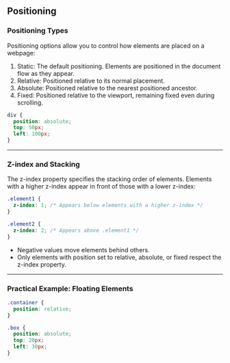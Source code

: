 ## Positioning

### Positioning Types

Positioning options allow you to control how <span class="secondEmphasis">elements</span> are placed on a webpage:

1. <span class="emphasis">Static</span>: The default positioning. Elements are positioned in the document flow as they appear.
2. <span class="secondEmphasis">Relative</span>: Positioned relative to its normal placement.
3. <span class="emphasis">Absolute</span>: Positioned relative to the nearest positioned ancestor.
4. <span class="secondEmphasis">Fixed</span>: Positioned relative to the viewport, remaining fixed even during scrolling.

```css
div {
  position: absolute;
  top: 50px;
  left: 100px;
}
```

---

### Z-index and Stacking

The z-index property specifies the stacking order of elements. Elements with a higher z-index appear in front of those with a lower z-index:

```css
.element1 {
  z-index: 1; /* Appears below elements with a higher z-index */
}

.element2 {
  z-index: 2; /* Appears above .element1 */
}
```

- Negative values move elements behind others.
- Only elements with position set to relative, absolute, or fixed respect the z-index property.

---

### Practical Example: Floating Elements

```css
.container {
  position: relative;
}

.box {
  position: absolute;
  top: 20px;
  left: 30px;
}
```
